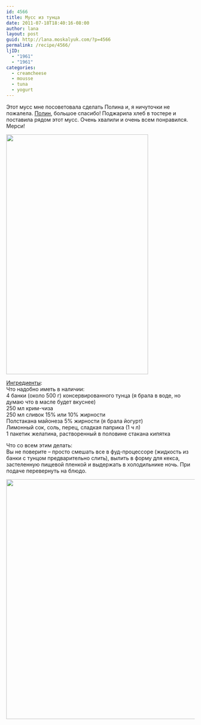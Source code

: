```yaml
---
id: 4566
title: Мусс из тунца
date: 2011-07-18T18:40:16-08:00
author: lana
layout: post
guid: http://lana.moskalyuk.com/?p=4566
permalink: /recipe/4566/
ljID:
  - "1961"
  - "1961"
categories:
  - creamcheese
  - mousse
  - tuna
  - yogurt
---
```

Этот мусс мне посоветовала сделать Полина и, я ничуточки не пожалела. [Полин](http://polemika.livejournal.com/233747.html), большое спасибо! Поджарила хлеб в тостере и поставила рядом этот мусс. Очень хвалили и очень всем понравился. Мерси!

<img loading="lazy" class="alignnone" title="tuna mousse" src="http://farm7.static.flickr.com/6003/5952927932_401b8a796d_z.jpg" alt="" width="379" height="640" /> 

[Ингредиенты](http://polemika.livejournal.com/233747.html):  
Что надобно иметь в наличии:  
4 банки (около 500 г) консервированного тунца (я брала в воде, но думаю что в масле будет вкуснее)  
250 мл крим-чиза  
250 мл сливок 15% или 10% жирности  
Полстакана майонеза 5% жирности (я брала йогурт)  
Лимонный сок, соль, перец, сладкая паприка (1 ч л)  
1 пакетик желатина, растворенный в половине стакана кипятка

Что со всем этим делать:  
Вы не поверите &#8211; просто смешать все в фуд-процессоре (жидкость из банки с тунцом предварительно слить), вылить в форму для кекса, застеленную пищевой пленкой и выдержать в холодильнике ночь. При подаче перевернуть на блюдо.

<img loading="lazy" class="alignnone" title="tuna mousse" src="http://farm7.static.flickr.com/6121/5952928192_401a5029ff_z.jpg" alt="" width="531" height="640" />
